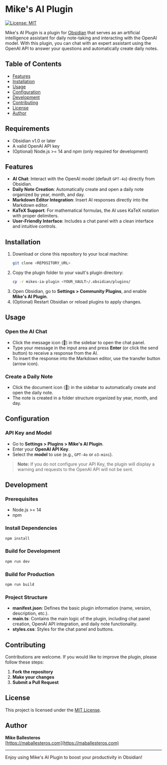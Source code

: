 # Mike's AI Plugin

[![License: MIT](https://img.shields.io/badge/License-MIT-yellow.svg)](LICENSE)

Mike's AI Plugin is a plugin for [Obsidian](https://obsidian.md/) that serves as an artificial intelligence assistant for daily note-taking and interacting with the OpenAI model. With this plugin, you can chat with an expert assistant using the OpenAI API to answer your questions and automatically create daily notes.

## Table of Contents

- [Features](#features)
- [Installation](#installation)
- [Usage](#usage)
- [Configuration](#configuration)
- [Development](#development)
- [Contributing](#contributing)
- [License](#license)
- [Author](#author)

## Requirements

- Obsidian v1.0 or later
- A valid OpenAI API key
- (Optional) Node.js >= 14 and npm (only required for development)

## Features

- **AI Chat**: Interact with the OpenAI model (default `GPT-4o`) directly from Obsidian.
- **Daily Note Creation**: Automatically create and open a daily note organized by year, month, and day.
- **Markdown Editor Integration**: Insert AI responses directly into the Markdown editor.
- **KaTeX Support**: For mathematical formulas, the AI uses KaTeX notation with proper delimiters.
- **User-Friendly Interface**: Includes a chat panel with a clean interface and intuitive controls.

## Installation

1. Download or clone this repository to your local machine:
   ```bash
   git clone <REPOSITORY_URL>
   ```
2. Copy the plugin folder to your vault's plugin directory:
   ```bash
   cp -r mikes-ia-plugin <YOUR_VAULT>/.obsidian/plugins/
   ```
3. Open Obsidian, go to **Settings > Community Plugins**, and enable **Mike's AI Plugin**.
4. (Optional) Restart Obsidian or reload plugins to apply changes.

## Usage

### Open the AI Chat
- Click the message icon (📩) in the sidebar to open the chat panel.
- Type your message in the input area and press **Enter** (or click the send button) to receive a response from the AI.
- To insert the response into the Markdown editor, use the transfer button (arrow icon).

### Create a Daily Note
- Click the document icon (📄) in the sidebar to automatically create and open the daily note.
- The note is created in a folder structure organized by year, month, and day.

## Configuration

### API Key and Model
- Go to **Settings > Plugins > Mike's AI Plugin**.
- Enter your **OpenAI API Key**.
- Select the **model** to use (e.g., `GPT-4o` or `o3-mini`).

> **Note:** If you do not configure your API Key, the plugin will display a warning and requests to the OpenAI API will not be sent.

## Development

### Prerequisites

- Node.js >= 14
- npm

### Install Dependencies

```bash
npm install
```

### Build for Development

```bash
npm run dev
```

### Build for Production

```bash
npm run build
```

### Project Structure

- **manifest.json**: Defines the basic plugin information (name, version, description, etc.).
- **main.ts**: Contains the main logic of the plugin, including chat panel creation, OpenAI API integration, and daily note functionality.
- **styles.css**: Styles for the chat panel and buttons.

## Contributing

Contributions are welcome. If you would like to improve the plugin, please follow these steps:

1. **Fork the repository**
2. **Make your changes**
3. **Submit a Pull Request**

## License

This project is licensed under the [MIT License](LICENSE).

## Author

**Mike Ballesteros**  
[https://maballesteros.com](https://maballesteros.com)

---

Enjoy using Mike's AI Plugin to boost your productivity in Obsidian!